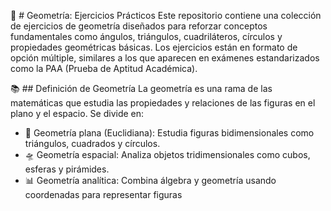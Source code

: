 📐 # Geometría: Ejercicios Prácticos
Este repositorio contiene una colección de ejercicios de geometría diseñados para reforzar conceptos fundamentales como ángulos, triángulos, cuadriláteros, círculos y propiedades geométricas básicas. Los ejercicios están en formato de opción múltiple, similares a los que aparecen en exámenes estandarizados como la PAA (Prueba de Aptitud Académica).

📚 ## Definición de Geometría
La geometría es una rama de las matemáticas que estudia las propiedades y relaciones de las figuras en el plano y el espacio. Se divide en:
* 🔺 Geometría plana (Euclidiana): Estudia figuras bidimensionales como triángulos, cuadrados y círculos.
* 🛸 Geometría espacial: Analiza objetos tridimensionales como cubos, esferas y pirámides.
* 📊 Geometría analítica: Combina álgebra y geometría usando coordenadas para representar figuras
